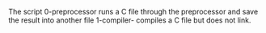 The script 0-preprocessor  runs a C file through the preprocessor and save the result into another file 
1-compiler- compiles a C file but does not link.
